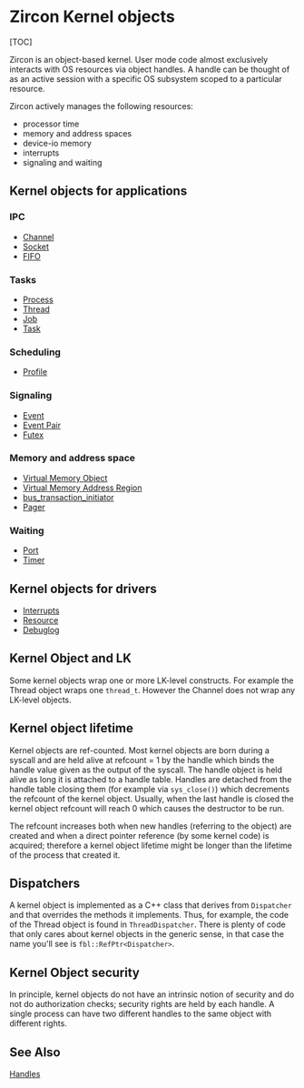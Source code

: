 # Zircon Kernel objects

[TOC]

Zircon is an object-based kernel. User mode code almost exclusively interacts
with OS resources via object handles. A handle can be thought of as an active
session with a specific OS subsystem scoped to a particular resource.

Zircon actively manages the following resources:

+ processor time
+ memory and address spaces
+ device-io memory
+ interrupts
+ signaling and waiting

## Kernel objects for applications

### IPC
+ [Channel](/docs/reference/kernel_objects/channel.md)
+ [Socket](/docs/reference/kernel_objects/socket.md)
+ [FIFO](/docs/reference/kernel_objects/fifo.md)

### Tasks
+ [Process](/docs/reference/kernel_objects/process.md)
+ [Thread](/docs/reference/kernel_objects/thread.md)
+ [Job](/docs/reference/kernel_objects/job.md)
+ [Task](/docs/reference/kernel_objects/task.md)

### Scheduling
+ [Profile](/docs/reference/kernel_objects/profile.md)

### Signaling
+ [Event](/docs/reference/kernel_objects/event.md)
+ [Event Pair](/docs/reference/kernel_objects/eventpair.md)
+ [Futex](/docs/reference/kernel_objects/futex.md)

### Memory and address space
+ [Virtual Memory Object](/docs/reference/kernel_objects/vm_object.md)
+ [Virtual Memory Address Region](/docs/reference/kernel_objects/vm_address_region.md)
+ [bus_transaction_initiator](/docs/reference/kernel_objects/bus_transaction_initiator.md)
+ [Pager](/docs/reference/kernel_objects/pager.md)

### Waiting
+ [Port](/docs/reference/kernel_objects/port.md)
+ [Timer](/docs/reference/kernel_objects/timer.md)

## Kernel objects for drivers

+ [Interrupts](/docs/reference/kernel_objects/interrupts.md)
+ [Resource](/docs/reference/kernel_objects/resource.md)
+ [Debuglog](/docs/reference/kernel_objects/debuglog.md)

## Kernel Object and LK
Some kernel objects wrap one or more LK-level constructs. For example the
Thread object wraps one `thread_t`. However the Channel does not wrap
any LK-level objects.

## Kernel object lifetime
Kernel objects are ref-counted. Most kernel objects are born during a syscall
and are held alive at refcount = 1 by the handle which binds the handle value
given as the output of the syscall. The handle object is held alive as long it
is attached to a handle table. Handles are detached from the handle table
closing them (for example via `sys_close()`) which decrements the refcount of
the kernel object. Usually, when the last handle is closed the kernel object
refcount will reach 0 which causes the destructor to be run.

The refcount increases both when new handles (referring to the object) are
created and when a direct pointer reference (by some kernel code) is acquired;
therefore a kernel object lifetime might be longer than the lifetime of the
process that created it.

## Dispatchers
A kernel object is implemented as a C++ class that derives from `Dispatcher`
and that overrides the methods it implements. Thus, for example, the code
of the Thread object is found in `ThreadDispatcher`. There is plenty of
code that only cares about kernel objects in the generic sense, in that case
the name you'll see is `fbl::RefPtr<Dispatcher>`.

## Kernel Object security
In principle, kernel objects do not have an intrinsic notion of security and
do not do authorization checks; security rights are held by each handle. A
single process can have two different handles to the same object with
different rights.

## See Also
[Handles](/docs/concepts/objects/handles.md)
